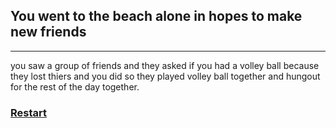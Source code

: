 ## You went to the beach alone in hopes to make new friends
---
you saw a group of friends and they asked if you had a volley ball because they lost thiers and you did so they played volley ball together and hungout for the rest of the day together.

### [Restart](../vacation.md) 